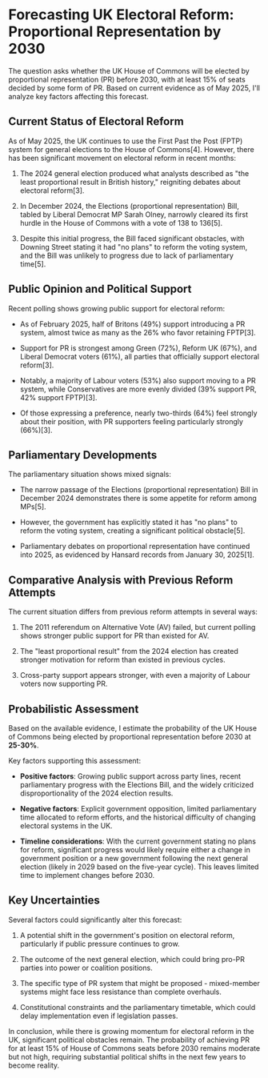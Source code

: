 # Forecasting UK Electoral Reform: Proportional Representation by 2030

The question asks whether the UK House of Commons will be elected by proportional representation (PR) before 2030, with at least 15% of seats decided by some form of PR. Based on current evidence as of May 2025, I'll analyze key factors affecting this forecast.

## Current Status of Electoral Reform

As of May 2025, the UK continues to use the First Past the Post (FPTP) system for general elections to the House of Commons[4]. However, there has been significant movement on electoral reform in recent months:

1. The 2024 general election produced what analysts described as "the least proportional result in British history," reigniting debates about electoral reform[3].

2. In December 2024, the Elections (proportional representation) Bill, tabled by Liberal Democrat MP Sarah Olney, narrowly cleared its first hurdle in the House of Commons with a vote of 138 to 136[5].

3. Despite this initial progress, the Bill faced significant obstacles, with Downing Street stating it had "no plans" to reform the voting system, and the Bill was unlikely to progress due to lack of parliamentary time[5].

## Public Opinion and Political Support

Recent polling shows growing public support for electoral reform:

- As of February 2025, half of Britons (49%) support introducing a PR system, almost twice as many as the 26% who favor retaining FPTP[3].

- Support for PR is strongest among Green (72%), Reform UK (67%), and Liberal Democrat voters (61%), all parties that officially support electoral reform[3].

- Notably, a majority of Labour voters (53%) also support moving to a PR system, while Conservatives are more evenly divided (39% support PR, 42% support FPTP)[3].

- Of those expressing a preference, nearly two-thirds (64%) feel strongly about their position, with PR supporters feeling particularly strongly (66%)[3].

## Parliamentary Developments

The parliamentary situation shows mixed signals:

- The narrow passage of the Elections (proportional representation) Bill in December 2024 demonstrates there is some appetite for reform among MPs[5].

- However, the government has explicitly stated it has "no plans" to reform the voting system, creating a significant political obstacle[5].

- Parliamentary debates on proportional representation have continued into 2025, as evidenced by Hansard records from January 30, 2025[1].

## Comparative Analysis with Previous Reform Attempts

The current situation differs from previous reform attempts in several ways:

1. The 2011 referendum on Alternative Vote (AV) failed, but current polling shows stronger public support for PR than existed for AV.

2. The "least proportional result" from the 2024 election has created stronger motivation for reform than existed in previous cycles.

3. Cross-party support appears stronger, with even a majority of Labour voters now supporting PR.

## Probabilistic Assessment

Based on the available evidence, I estimate the probability of the UK House of Commons being elected by proportional representation before 2030 at **25-30%**.

Key factors supporting this assessment:

- **Positive factors**: Growing public support across party lines, recent parliamentary progress with the Elections Bill, and the widely criticized disproportionality of the 2024 election results.

- **Negative factors**: Explicit government opposition, limited parliamentary time allocated to reform efforts, and the historical difficulty of changing electoral systems in the UK.

- **Timeline considerations**: With the current government stating no plans for reform, significant progress would likely require either a change in government position or a new government following the next general election (likely in 2029 based on the five-year cycle). This leaves limited time to implement changes before 2030.

## Key Uncertainties

Several factors could significantly alter this forecast:

1. A potential shift in the government's position on electoral reform, particularly if public pressure continues to grow.

2. The outcome of the next general election, which could bring pro-PR parties into power or coalition positions.

3. The specific type of PR system that might be proposed - mixed-member systems might face less resistance than complete overhauls.

4. Constitutional constraints and the parliamentary timetable, which could delay implementation even if legislation passes.

In conclusion, while there is growing momentum for electoral reform in the UK, significant political obstacles remain. The probability of achieving PR for at least 15% of House of Commons seats before 2030 remains moderate but not high, requiring substantial political shifts in the next few years to become reality.
